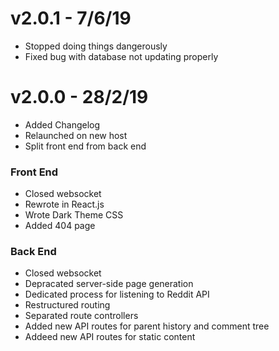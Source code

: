 # v2.0.1 - 7/6/19

* Stopped doing things dangerously
* Fixed bug with database not updating properly

# v2.0.0 - 28/2/19

* Added Changelog
* Relaunched on new host
* Split front end from back end

### Front End

* Closed websocket
* Rewrote in React.js
* Wrote Dark Theme CSS
* Added 404 page

### Back End

* Closed websocket
* Depracated server-side page generation
* Dedicated process for listening to Reddit API
* Restructured routing
* Separated route controllers
* Added new API routes for parent history and comment tree
* Addeed new API routes for static content
